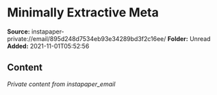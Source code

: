 # Minimally Extractive Meta

**Source:** instapaper-private://email/895d248d7534eb93e34289bd3f2c16ee/
**Folder:** Unread
**Added:** 2021-11-01T05:52:56




## Content
*Private content from instapaper_email*
